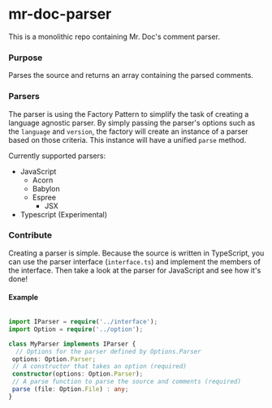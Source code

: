 # mr-doc-parser

This is a monolithic repo containing Mr. Doc's comment parser.

### Purpose

Parses the source and returns an array containing the parsed comments.

### Parsers

The parser is using the Factory Pattern to simplify the task of creating a language agnostic parser. By simply passing the parser's options such as the `language` and `version`, the factory will create an instance of a parser based on those criteria. This instance will have a unified `parse` method.

Currently supported parsers:

* JavaScript
  * Acorn
  * Babylon
  * Espree
    * JSX
* Typescript (Experimental)

### Contribute

Creating a parser is simple. Because the source is written in TypeScript, you can use the parser interface (`interface.ts`) and implement the members of the interface. Then take a look at the parser for JavaScript and see how it's done!

#### Example

```ts

import IParser = require('../interface');
import Option = require('../option');

class MyParser implements IParser {
  // Options for the parser defined by Options.Parser
 options: Option.Parser;
 // A constructor that takes an option (required)
 constructor(options: Option.Parser);
 // A parse function to parse the source and comments (required)
 parse (file: Option.File) : any;
}
```
